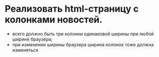 # Реализовать html-страницу с колонками новостей.

- всего должно быть три колонки одинаковой ширины при любой ширине браузера;
- при изменении ширины браузера ширина колонок тоже должна изменяться
